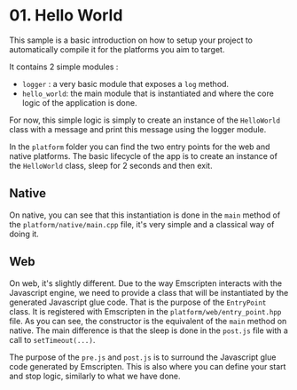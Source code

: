 # 01. Hello World

This sample is a basic introduction on how to setup your project to automatically compile it for the platforms you aim to target.

It contains 2 simple modules :
* `logger` : a very basic module that exposes a `log` method.
* `hello_world`: the main module that is instantiated and where the core logic of the application is done.

For now, this simple logic is simply to create an instance of the `HelloWorld` class with a message and print this message using the logger module.

In the `platform` folder you can find the two entry points for the web and native platforms. The basic lifecycle of the app is to create an instance of the `HelloWorld` class, sleep for 2 seconds and then exit.

## Native
On native, you can see that this instantiation is done in the `main` method of the `platform/native/main.cpp` file, it's very simple and a classical way of doing it.

## Web
On web, it's slightly different. Due to the way Emscripten interacts with the Javascript engine, we need to provide a class that will be instantiated by the generated Javascript glue code. That is the purpose of the `EntryPoint` class. It is registered with Emscripten in the `platform/web/entry_point.hpp` file. As you can see, the constructor is the equivalent of the `main` method on native. The main difference is that the sleep is done in the `post.js` file with a call to `setTimeout(...)`.

The purpose of the `pre.js` and `post.js` is to surround the Javascript glue code generated by Emscripten. This is also where you can define your start and stop logic, similarly to what we have done.